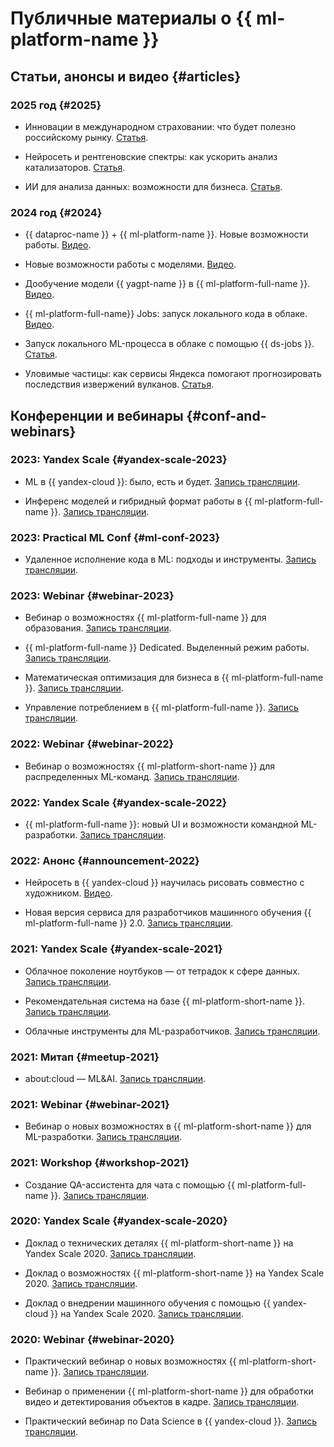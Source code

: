 
# Публичные материалы о {{ ml-platform-name }}

## Статьи, анонсы и видео {#articles}

### 2025 год {#2025}

* Инновации в международном страховании: что будет полезно российскому рынку. [Статья](https://yandex.cloud/ru/blog/innovations-in-insurance).

* Нейросеть и рентгеновские спектры: как ускорить анализ катализаторов. [Статья](https://yandex.cloud/ru/blog/analysis-of-catalysts).

* ИИ для анализа данных: возможности для бизнеса. [Статья](https://yandex.cloud/ru/blog/ai-data-analytics-guide).

### 2024 год {#2024}

* {{ dataproc-name }} + {{ ml-platform-name }}. Новые возможности работы. [Видео](https://www.youtube.com/watch?v=H97HZ4ja1-4).

* Новые возможности работы с моделями. [Видео](https://www.youtube.com/watch?v=3W5ePOLQg64).

* Дообучение модели {{ yagpt-name }} в {{ ml-platform-full-name }}. [Видео](https://www.youtube.com/watch?v=hGrH0Shovtk).

* {{ ml-platform-full-name}} Jobs: запуск локального кода в облаке. [Видео](https://www.youtube.com/watch?v=As9b73RORTk).

* Запуск локального ML-процесса в облаке с помощью {{ ds-jobs }}. [Статья](https://habr.com/ru/companies/yandex_cloud_and_infra/articles/788872/).

* Уловимые частицы: как сервисы Яндекса помогают прогнозировать последствия извержений вулканов. [Статья](https://habr.com/ru/companies/yandex/articles/794883/).

## Конференции и вебинары {#conf-and-webinars}

### 2023: Yandex Scale {#yandex-scale-2023}

* ML в {{ yandex-cloud }}: было, есть и будет. [Запись трансляции](https://www.youtube.com/watch?v=90jIHP2F-zA).

* Инференс моделей и гибридный формат работы в {{ ml-platform-full-name }}. [Запись трансляции](https://www.youtube.com/watch?v=8asQwGQdr0w).

### 2023: Practical ML Conf {#ml-conf-2023}

* Удаленное исполнение кода в ML: подходы и инструменты. [Запись трансляции](https://youtu.be/iWnh2Da1RG4?si=R26ZdYqwqqQrv8rR).

### 2023: Webinar {#webinar-2023}

* Вебинар о возможностях {{ ml-platform-full-name }} для образования. [Запись трансляции](https://www.youtube.com/watch?v=pRTKbG-kaUg).

* {{ ml-platform-full-name }} Dedicated. Выделенный режим работы. [Запись трансляции](https://www.youtube.com/watch?v=U4rxkHKqm2U).

* Математическая оптимизация для бизнеса в {{ ml-platform-full-name }}. [Запись трансляции](https://www.youtube.com/watch?v=fOzDMNAGQXw).

* Управление потреблением в {{ ml-platform-full-name }}. [Запись трансляции](https://www.youtube.com/watch?v=NmF2L3hF7Xk).

### 2022: Webinar {#webinar-2022}

* Вебинар о возможностях {{ ml-platform-short-name }} для распределенных ML-команд. [Запись трансляции](https://youtu.be/xM0qdz5wJdE).

### 2022: Yandex Scale {#yandex-scale-2022}

* {{ ml-platform-full-name }}: новый UI и возможности командной ML-разработки. [Запись трансляции](https://youtu.be/xzEW5g7WVd4).

### 2022: Анонс {#announcement-2022}

* Нейросеть в {{ yandex-cloud }} научилась рисовать совместно с художником. [Видео](https://youtu.be/eDfMYlQv5_4).

* Новая версия сервиса для разработчиков машинного обучения {{ ml-platform-full-name }} 2.0. [Запись трансляции](https://youtu.be/Mhjkh386Ajw).

### 2021: Yandex Scale {#yandex-scale-2021}

* Облачное поколение ноутбуков — от тетрадок к сфере данных. [Запись трансляции](https://youtu.be/vKLqfcKXRo8).

* Рекомендательная система на базе {{ ml-platform-short-name }}. [Запись трансляции](https://youtu.be/oavkOOJMVK8).

* Облачные инструменты для ML-разработчиков. [Запись трансляции](https://youtu.be/euqmLppB4f0).

### 2021: Митап {#meetup-2021}

* about:cloud — ML&AI. [Запись трансляции](https://youtu.be/qWO2P0Mc_Bc).

### 2021: Webinar {#webinar-2021}

* Вебинар о новых возможностях в {{ ml-platform-short-name }} для ML-разработки. [Запись трансляции](https://youtu.be/udZcoKwb6aM).

### 2021: Workshop {#workshop-2021}

* Создание QA-ассистента для чата с помощью {{ ml-platform-full-name }}. [Запись трансляции](https://youtu.be/fHQAT6rYO7c).

### 2020: Yandex Scale {#yandex-scale-2020}

* Доклад о технических деталях {{ ml-platform-short-name }} на Yandex Scale 2020. [Запись трансляции](https://youtu.be/5y2-x9GcITs).

* Доклад о возможностях {{ ml-platform-short-name }} на Yandex Scale 2020. [Запись трансляции](https://youtu.be/MtXpZ4RZAjk).

* Доклад о внедрении машинного обучения с помощью {{ yandex-cloud }} на Yandex Scale 2020. [Запись трансляции](https://youtu.be/MxuABVNZV38).

### 2020: Webinar {#webinar-2020}

* Практический вебинар о новых возможностях {{ ml-platform-short-name }}. [Запись трансляции](https://youtu.be/70lIkTJjAZU).

* Вебинар о применении {{ ml-platform-short-name }} для обработки видео и детектирования объектов в кадре. [Запись трансляции](https://youtu.be/55qc9YHbVwE).

* Практический вебинар по Data Science в {{ yandex-cloud }}. [Запись трансляции](https://youtu.be/5o5OJOwDfaU).